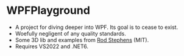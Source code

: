 # WPFPlayground

- A project for diving deeper into WPF. Its goal is to cease to exist.
- Woefully negligent of any quality standards.
- Some 3D lib and examples from [Rod Stephens]( https://github.com/WriterRod/WPF-3d-source) (MIT).
- Requires VS2022 and .NET6.

